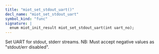 ```yaml
---
title: "miot_set_stdout_uart()"
decl_name: "miot_set_stdout_uart"
symbol_kind: "func"
signature: |
  enum miot_init_result miot_set_stdout_uart(int uart_no);
---
```


Set UART for stdout, stderr streams.
NB: Must accept negative values as "stdout/err disabled". 

